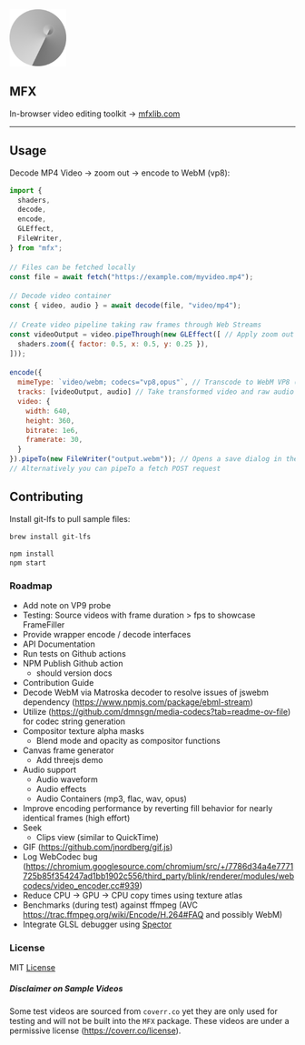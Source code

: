 <img src="./Logo.png" width="100">

## MFX
In-browser video editing toolkit
→ [mfxlib.com](https://mfxlib.com)

----

## Usage
Decode MP4 Video -> zoom out -> encode to WebM (vp8):
```javascript
import {
  shaders,
  decode,
  encode,
  GLEffect,
  FileWriter,
} from "mfx";

// Files can be fetched locally
const file = await fetch("https://example.com/myvideo.mp4");

// Decode video container
const { video, audio } = await decode(file, "video/mp4");

// Create video pipeline taking raw frames through Web Streams
const videoOutput = video.pipeThrough(new GLEffect([ // Apply zoom out effect
  shaders.zoom({ factor: 0.5, x: 0.5, y: 0.25 }),
]));

encode({
  mimeType: `video/webm; codecs="vp8,opus"`, // Transcode to WebM VP8 (video) and Opus (audio)
  tracks: [videoOutput, audio] // Take transformed video and raw audio and re-encode
  video: {
    width: 640,
    height: 360,
    bitrate: 1e6,
    framerate: 30,
  }
}).pipeTo(new FileWriter("output.webm")); // Opens a save dialog in the browser
// Alternatively you can pipeTo a fetch POST request
```


## Contributing
Install git-lfs to pull sample files:
```
brew install git-lfs
```

```
npm install
npm start
```

### Roadmap
- Add note on VP9 probe
- Testing: Source videos with frame duration > fps to showcase FrameFiller
- Provide wrapper encode / decode interfaces
- API Documentation
- Run tests on Github actions
- NPM Publish Github action
  - should version docs
- Contribution Guide
- Decode WebM via Matroska decoder to resolve issues of jswebm dependency (https://www.npmjs.com/package/ebml-stream)
- Utilize (https://github.com/dmnsgn/media-codecs?tab=readme-ov-file) for codec string generation
- Compositor texture alpha masks
  - Blend mode and opacity as compositor functions
- Canvas frame generator
  - Add threejs demo
- Audio support
  - Audio waveform
  - Audio effects
  - Audio Containers (mp3, flac, wav, opus)
- Improve encoding performance by reverting fill behavior for nearly identical frames (high effort)
- Seek
  - Clips view (similar to QuickTime)
- GIF (https://github.com/jnordberg/gif.js)
- Log WebCodec bug (https://chromium.googlesource.com/chromium/src/+/7786d34a4e7771725b85f354247ad1bb1902c556/third_party/blink/renderer/modules/webcodecs/video_encoder.cc#939)
- Reduce CPU → GPU → CPU copy times using texture atlas
- Benchmarks (during test) against ffmpeg (AVC https://trac.ffmpeg.org/wiki/Encode/H.264#FAQ and possibly WebM)
- Integrate GLSL debugger using [Spector](https://github.com/BabylonJS/Spector.js?tab=readme-ov-file#use-as-a-script-reference)

### License
MIT [License](LICENSE)

##### Disclaimer on Sample Videos
Some test videos are sourced from `coverr.co` yet they are only used for testing and will not be built into the `MFX` package.
These videos are under a permissive license (https://coverr.co/license).
